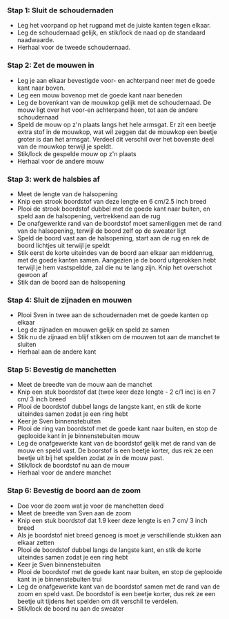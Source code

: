 ### Stap 1: Sluit de schoudernaden

- Leg het voorpand op het rugpand met de juiste kanten tegen elkaar.
- Leg de schoudernaad gelijk, en stik/lock de naad op de standaard naadwaarde.
- Herhaal voor de tweede schoudernaad.

### Stap 2: Zet de mouwen in

- Leg je aan elkaar bevestigde voor- en achterpand neer met de goede kant naar boven.
- Leg een mouw bovenop met de goede kant naar beneden
- Leg de bovenkant van de mouwkop gelijk met de schoudernaad. De mouw ligt over het voor-en achterpand heen, tot aan de andere schoudernaad
- Speld de mouw op z'n plaats langs het hele armsgat. Er zit een beetje extra stof in de mouwkop, wat wil zeggen dat de mouwkop een beetje groter is dan het armsgat. Verdeel dit verschil over het bovenste deel van de mouwkop terwijl je speldt.
- Stik/lock de gespelde mouw op z'n plaats
- Herhaal voor de andere mouw

### Stap 3: werk de halsbies af

- Meet de lengte van de halsopening
- Knip een strook boordstof van deze lengte en 6 cm/2.5 inch breed
- Plooi de strook boordstof dubbel met de goede kant naar buiten, en speld aan de halsopening, vertrekkend aan de rug
- De onafgewerkte rand van de boordstof moet samenliggen met de rand van de halsopening, terwijl de boord zelf op de sweater ligt
- Speld de boord vast aan de halsopening, start aan de rug en rek de boord lichtjes uit terwijl je speldt
- Stik eerst de korte uiteindes van de boord aan elkaar aan middenrug, met de goede kanten samen. Aangezien je de boord uitgerokken hebt terwijl je hem vastspeldde, zal die nu te lang zijn. Knip het overschot gewoon af
- Stik dan de boord aan de halsopening

### Stap 4: Sluit de zijnaden en mouwen

- Plooi Sven in twee aan de schoudernaden met de goede kanten op elkaar
- Leg de zijnaden en mouwen gelijk en speld ze samen
- Stik nu de zijnaad en blijf stikken om de mouwen tot aan de manchet te sluiten
- Herhaal aan de andere kant

### Stap 5: Bevestig de manchetten

- Meet de breedte van de mouw aan de manchet
- Knip een stuk boordstof dat (twee keer deze lengte - 2 c/1 inc) is en 7 cm/ 3 inch breed
- Plooi de boordstof dubbel langs de langste kant, en stik de korte uiteindes samen zodat je een ring hebt
- Keer je Sven binnenstebuiten
- Plooi de ring van boordstof met de goede kant naar buiten, en stop de geplooide kant in je binnenstebuiten mouw
- Leg de onafgewerkte kant van de boordstof gelijk met de rand van de mouw en speld vast. De boorstof is een beetje korter, dus rek ze een beetje uit bij het spelden zodat ze in de mouw past.
- Stik/lock de boordstof nu aan de mouw
- Herhaal voor de andere manchet

### Stap 6: Bevestig de boord aan de zoom

- Doe voor de zoom wat je voor de manchetten deed
- Meet de breedte van Sven aan de zoom
- Knip een stuk boordstof dat 1.9 keer deze lengte is en 7 cm/ 3 inch breed
- Als je boordstof niet breed genoeg is moet je verschillende stukken aan elkaar zetten
- Plooi de boordstof dubbel langs de langste kant, en stik de korte uiteindes samen zodat je een ring hebt
- Keer je Sven binnenstebuiten
- Plooi de boordstof met de goede kant naar buiten, en stop de geplooide kant in je binnenstebuiten trui
- Leg de onafgewerkte kant van de boordstof samen met de rand van de zoom en speld vast. De boordstof is een beetje korter, dus rek ze een beetje uit tijdens het spelden om dit verschil te verdelen.
- Stik/lock de boord nu aan de sweater
